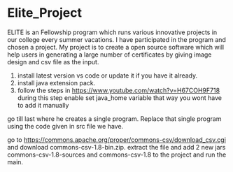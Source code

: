 # Elite_Project
ELITE is an Fellowship program which runs various innovative projects in our college every summer vacations. I have participated in the program and chosen a project. My project is to create a open source software which will help users in generating a large number of certificates by giving image design and csv file as the input.

1.	install latest version vs code or update it if you have it already.
2.	install java extension pack.
3.	follow the steps in https://www.youtube.com/watch?v=H67COH9F718 
 during this step enable set java_home variable that way you wont have to add it manually



go till last where he creates a single program. Replace that single program using the code given in src file we have.

go to https://commons.apache.org/proper/commons-csv/download_csv.cgi and download commons-csv-1.8-bin.zip.
extract the file and add 2 new jars commons-csv-1.8-sources and commons-csv-1.8 to the project and run the main.
